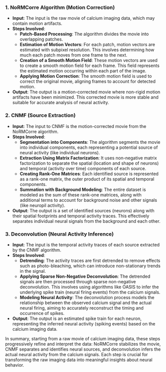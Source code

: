 ### 1. NoRMCorre Algorithm (Motion Correction)
- **Input**: The input is the raw movie of calcium imaging data, which may contain motion artifacts.
- **Steps Involved**:
   - **Patch-Based Processing**: The algorithm divides the movie into overlapping patches.
   - **Estimation of Motion Vectors**: For each patch, motion vectors are estimated with subpixel resolution. This involves determining how much each patch moves from one frame to the next.
   - **Creation of a Smooth Motion Field**: These motion vectors are used to create a smooth motion field for each frame. This field represents the estimated motion occurring within each part of the image.
   - **Applying Motion Correction**: The smooth motion field is used to correct the original movie, aligning frames to account for detected motion.
- **Output**: The output is a motion-corrected movie where non-rigid motion artifacts have been minimized. This corrected movie is more stable and suitable for accurate analysis of neural activity.

### 2. CNMF (Source Extraction)
- **Input**: The input to CNMF is the motion-corrected movie from the NoRMCorre algorithm.
- **Steps Involved**:
   - **Segmentation into Components**: The algorithm segments the movie into individual components, each representing a potential source of neural activity (like individual neurons).
   - **Extraction Using Matrix Factorization**: It uses non-negative matrix factorization to separate the spatial (location and shape of neurons) and temporal (activity over time) components of each source.
   - **Creating Rank-One Matrices**: Each identified source is represented as a rank-one matrix, the outer product of its spatial and temporal components.
   - **Summation with Background Modeling**: The entire dataset is modeled as the sum of these rank-one matrices, along with additional terms to account for background noise and other signals (like neuropil activity).
- **Output**: The output is a set of identified sources (neurons) along with their spatial footprints and temporal activity traces. This effectively separates individual neural signals from the background and each other.

### 3. Deconvolution (Neural Activity Inference)
- **Input**: The input is the temporal activity traces of each source extracted by the CNMF algorithm.
- **Steps Involved**:
   - **Detrending**: The activity traces are first detrended to remove effects such as photo-bleaching, which can introduce non-stationary trends in the signal.
   - **Applying Sparse Non-Negative Deconvolution**: The detrended signals are then processed through sparse non-negative deconvolution. This involves using algorithms like OASIS to infer the underlying spike train (neural firing events) from the calcium signals.
   - **Modeling Neural Activity**: The deconvolution process models the relationship between the observed calcium signal and the actual neural firing, aiming to accurately reconstruct the timing and occurrence of spikes.
- **Output**: The output is an estimated spike train for each neuron, representing the inferred neural activity (spiking events) based on the calcium imaging data.

In summary, starting from a raw movie of calcium imaging data, these steps progressively refine and interpret the data: NoRMCorre stabilizes the movie, CNMF separates and identifies neural sources, and deconvolution infers the actual neural activity from the calcium signals. Each step is crucial for transforming the raw imaging data into meaningful insights about neural behavior.